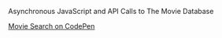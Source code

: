 Asynchronous JavaScript and API Calls to The Movie Database  

[Movie Search on CodePen](http://codepen.io/Yuschick/pen/VKAbYx)
